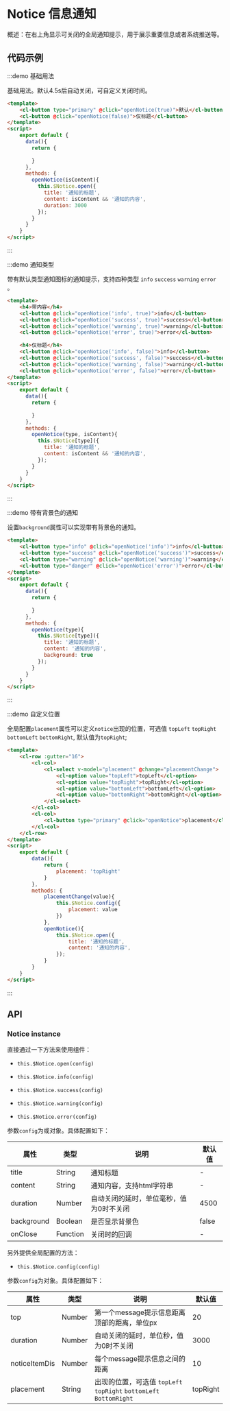 # Notice 信息通知

概述：在右上角显示可关闭的全局通知提示，用于展示重要信息或者系统推送等。


## 代码示例


:::demo 基础用法

基础用法。默认4.5s后自动关闭，可自定义关闭时间。

```html
<template>
    <cl-button type="primary" @click="openNotice(true)">默认</cl-button>
    <cl-button @click="openNotice(false)">仅标题</cl-button>
</template>
<script>
    export default {
      data(){
        return {
          
        }
      },
      methods: {
        openNotice(isContent){
          this.$Notice.open({
            title: '通知的标题',
            content: isContent && '通知的内容',
            duration: 3000
          });
        }
      }
    }
</script>

```

:::


:::demo 通知类型

带有默认类型通知图标的通知提示，支持四种类型 `info` `success` `warning` `error` 。

```html
<template>
    <h4>带内容</h4>
    <cl-button @click="openNotice('info', true)">info</cl-button>
    <cl-button @click="openNotice('success', true)">success</cl-button>
    <cl-button @click="openNotice('warning', true)">warning</cl-button>
    <cl-button @click="openNotice('error', true)">error</cl-button>
    
    <h4>仅标题</h4>
    <cl-button @click="openNotice('info', false)">info</cl-button>
    <cl-button @click="openNotice('success', false)">success</cl-button>
    <cl-button @click="openNotice('warning', false)">warning</cl-button>
    <cl-button @click="openNotice('error', false)">error</cl-button>
</template>
<script>
    export default {
      data(){
        return {
          
        }
      },
      methods: {
        openNotice(type, isContent){
          this.$Notice[type]({
            title: '通知的标题',
            content: isContent && '通知的内容',
          });
        }
      }
    }
</script>

```

:::



:::demo 带有背景色的通知

设置`background`属性可以实现带有背景色的通知。

```html
<template>
    <cl-button type="info" @click="openNotice('info')">info</cl-button>
    <cl-button type="success" @click="openNotice('success')">success</cl-button>
    <cl-button type="warning" @click="openNotice('warning')">warning</cl-button>
    <cl-button type="danger" @click="openNotice('error')">error</cl-button>
</template>
<script>
    export default {
      data(){
        return {
          
        }
      },
      methods: {
        openNotice(type){
          this.$Notice[type]({
            title: '通知的标题',
            content: '通知的内容',
            background: true
          });
        }
      }
    }
</script>

```

:::


:::demo 自定义位置

全局配置`placement`属性可以定义`notice`出现的位置，可选值 `topLeft` `topRight` `bottomLeft` `bottomRight`, 默认值为`topRight`;

```html
<template>
    <cl-row :gutter="16">
        <cl-col>
            <cl-select v-model="placement" @change="placementChange">
                <cl-option value="topLeft">topLeft</cl-option>
                <cl-option value="topRight">topRight</cl-option>
                <cl-option value="bottomLeft">bottomLeft</cl-option>
                <cl-option value="bottomRight">bottomRight</cl-option>
            </cl-select>
        </cl-col>
        <cl-col>
            <cl-button type="primary" @click="openNotice">placement</cl-button>
        </cl-col>
    </cl-row>
</template>
<script>
    export default {
        data(){
            return {
                placement: 'topRight'
            }
        },
        methods: {
            placementChange(value){
                this.$Notice.config({
                    placement: value
                })
            },
            openNotice(){
                this.$Notice.open({
                    title: '通知的标题',
                    content: '通知的内容',
                });
            }
        }
    }
</script>

```

:::




## API

### Notice instance

直接通过一下方法来使用组件：

- `this.$Notice.open(config)`

- `this.$Notice.info(config)`

- `this.$Notice.success(config)`

- `this.$Notice.warning(config)`

- `this.$Notice.error(config)`


参数`config`为或对象。具体配置如下：

| 属性 | 类型 | 说明 | 默认值 |
| ---- | ---- | ---- | ---- |
| title | String | 通知标题 | - |
| content | String | 通知内容，支持html字符串 | - |
| duration | Number | 自动关闭的延时，单位毫秒，值为0时不关闭 | 4500 |
| background | Boolean | 是否显示背景色 | false |
| onClose | Function | 关闭时的回调 | - |


另外提供全局配置的方法：

- `this.$Notice.config(config)`

参数`config`为对象。具体配置如下：

| 属性 | 类型 | 说明 | 默认值 |
| ---- | ---- | ---- | ---- |
| top | Number | 第一个message提示信息距离顶部的距离，单位px | 20 |
| duration | Number | 自动关闭的延时，单位秒，值为0时不关闭 | 3000 |
| noticeItemDis | Number | 每个message提示信息之间的距离 | 10 |
| placement | String | 出现的位置，可选值 `topLeft` `topRight` `bottomLeft` `BottomRight` | topRight |
